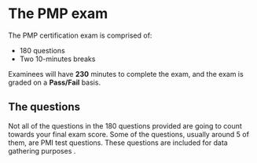 # The PMP exam

The PMP certification exam is comprised of:
* 180 questions
* Two 10-minutes breaks

Examinees will have **230** minutes to complete the exam, and the exam is graded
on a **Pass/Fail** basis.

## The questions

Not all of the questions in the 180 questions provided are going to count
towards your final exam score. Some of the questions, usually around 5 of them,
are PMI test questions. These questions are included for data gathering purposes
.